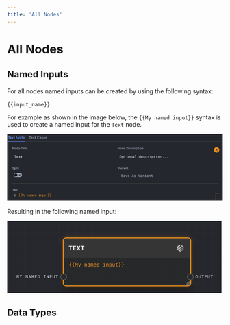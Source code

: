 ```yaml
---
title: 'All Nodes'
---
```


# All Nodes

## Named Inputs

For all nodes named inputs can be created by using the following syntax:

```
{{input_name}}
```

For example as shown in the image below, the `{{My named input}}` syntax is used to create a named input for the `Text` node.

![Named Inputs](./assets/custom-named-input-text-node.png)

Resulting in the following named input:

![Named Inputs](./assets/custom-named-input-result.png)





## Data Types